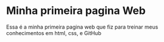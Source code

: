 # Minha primeira pagina Web 
Essa é a minha primeira pagina web que fiz para treinar meus conhecimentos em html, css, e GitHub 
